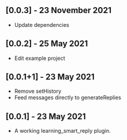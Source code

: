 ## [0.0.3] - 23 November 2021

* Update dependencies

## [0.0.2] - 25 May 2021

* Edit example project

## [0.0.1+1] - 23 May 2021

* Remove setHistory
* Feed messages directly to generateReplies

## [0.0.1] - 23 May 2021

* A working learning_smart_reply plugin.
